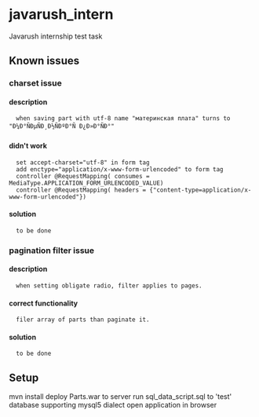 # javarush_intern
Javarush internship test task

## Known issues
### charset issue
#### description
      when saving part with utf-8 name "материнская плата" turns to "Ð¼Ð°ÑÐµÑÐ¸Ð½ÑÐºÐ°Ñ Ð¿Ð»Ð°ÑÐ°"
#### didn't work
      set accept-charset="utf-8" in form tag
      add enctype="application/x-www-form-urlencoded" to form tag
      controller @RequestMapping( consumes = MediaType.APPLICATION_FORM_URLENCODED_VALUE)
      controller @RequestMapping( headers = {"content-type=application/x-www-form-urlencoded"})
#### solution
      to be done
### pagination filter issue
#### description
      when setting obligate radio, filter applies to pages.
#### correct functionality 
      filer array of parts than paginate it.
#### solution
      to be done
  
## Setup
  mvn install
  deploy Parts.war to server
  run sql_data_script.sql to 'test' database supporting mysql5 dialect
  open application in browser
  
